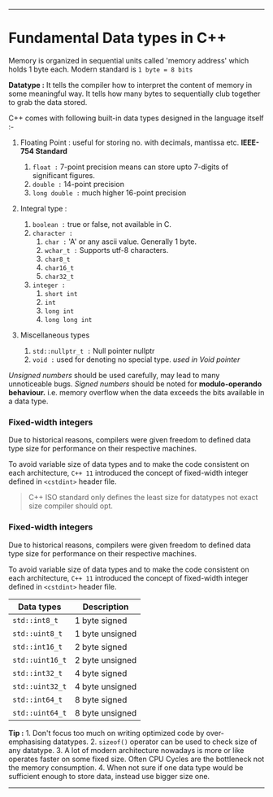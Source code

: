 
---
# Fundamental Data types in C++

Memory is organized in sequential units called 'memory address' which holds 1 byte each. Modern standard is `1 byte = 8 bits`

**Datatype :** It tells the compiler how to interpret the content of memory in some meaningful way. It tells how many bytes to sequentially club together to grab the data stored.

C++ comes with following built-in data types designed in the language itself :-

1. Floating Point : useful for storing no. with decimals, mantissa etc. **IEEE-754 Standard**
	1. `float :` 7-point precision means can store upto 7-digits of significant figures.
	2. `double :` 14-point precision 
	3. `long double :` much higher 16-point precision

2. Integral type : 
	1. `boolean :` true or false, not available in C.
	2. `character :` 
		1. `char :` 'A' or any ascii value. Generally 1 byte.
		2. `wchar_t :` Supports utf-8 characters.
		3. `char8_t`
		4. `char16_t`
		5. `char32_t`
	3. `integer :`
		1. `short int`
		2. `int`
		3. `long int`
		4. `long long int`

3. Miscellaneous types
	1. `std::nullptr_t :` Null pointer nullptr
	2. `void :` used for denoting no special type. *used in Void pointer*

*Unsigned numbers* should  be used carefully, may lead to many unnoticeable bugs.
*Signed numbers* should be noted for **modulo-operando behaviour.** i.e. memory overflow when the data exceeds the bits available in a data type.

### Fixed-width integers

Due to historical reasons, compilers were given freedom to defined data type size for performance on their respective machines.

To avoid variable size of data types and to make the code consistent on each architecture, 
`C++ 11` introduced the concept of fixed-width integer defined in `<cstdint>` header file.


> C++ ISO standard only defines the least size for datatypes not exact size compiler should opt.

### Fixed-width integers

Due to historical reasons, compilers were given freedom to defined data type size for performance on their respective machines.

To avoid variable size of data types and to make the code consistent on each architecture, 
`C++ 11` introduced the concept of fixed-width integer defined in `<cstdint>` header file.

| Data types      | Description     |
| --------------- | --------------- |
| `std::int8_t`   | 1 byte signed   |
| `std::uint8_t`  | 1 byte unsigned |
| `std::int16_t`  | 2 byte signed   |
| `std::uint16_t` | 2 byte unsigned |
| `std::int32_t`  | 4 byte signed   |
| `std::uint32_t` | 4 byte unsigned |
| `std::int64_t`  | 8 byte signed   |
| `std::uint64_t` | 8 byte unsigned |

**Tip :** 1. Don't focus too much on writing optimized code by over-emphasising datatypes.
		2. `sizeof()` operator can be used to check size of any datatype.
		3. A lot of modern architecture nowadays is more or like operates faster on some fixed size. Often CPU Cycles are the bottleneck not the memory consumption.
		4. When not sure if one data type would be sufficient enough to store data, instead use bigger size one.



---
